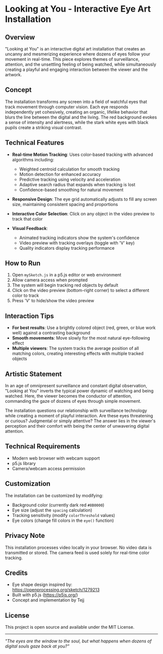 # Looking at You - Interactive Eye Art Installation

## Overview

"Looking at You" is an interactive digital art installation that creates an uncanny and mesmerizing experience where dozens of eyes follow your movement in real-time. This piece explores themes of surveillance, attention, and the unsettling feeling of being watched, while simultaneously creating a playful and engaging interaction between the viewer and the artwork.

## Concept

The installation transforms any screen into a field of watchful eyes that track movement through computer vision. Each eye responds independently yet cohesively, creating an organic, lifelike behavior that blurs the line between the digital and the living. The red background evokes a sense of intensity and alertness, while the stark white eyes with black pupils create a striking visual contrast.

## Technical Features

- **Real-time Motion Tracking**: Uses color-based tracking with advanced algorithms including:
  - Weighted centroid calculation for smooth tracking
  - Motion detection for enhanced accuracy
  - Predictive tracking using velocity and acceleration
  - Adaptive search radius that expands when tracking is lost
  - Confidence-based smoothing for natural movement

- **Responsive Design**: The eye grid automatically adjusts to fill any screen size, maintaining consistent spacing and proportions

- **Interactive Color Selection**: Click on any object in the video preview to track that color

- **Visual Feedback**: 
  - Animated tracking indicators show the system's confidence
  - Video preview with tracking overlays (toggle with 'V' key)
  - Quality indicators display tracking performance

## How to Run

1. Open `mySketch.js` in a p5.js editor or web environment
2. Allow camera access when prompted
3. The system will begin tracking red objects by default
4. Click on the video preview (bottom-right corner) to select a different color to track
5. Press 'V' to hide/show the video preview

## Interaction Tips

- **For best results**: Use a brightly colored object (red, green, or blue work well) against a contrasting background
- **Smooth movements**: Move slowly for the most natural eye-following effect
- **Multiple viewers**: The system tracks the average position of all matching colors, creating interesting effects with multiple tracked objects

## Artistic Statement

In an age of omnipresent surveillance and constant digital observation, "Looking at You" inverts the typical power dynamic of watching and being watched. Here, the viewer becomes the conductor of attention, commanding the gaze of dozens of eyes through simple movement. 

The installation questions our relationship with surveillance technology while creating a moment of playful interaction. Are these eyes threatening or curious? Judgmental or simply attentive? The answer lies in the viewer's perception and their comfort with being the center of unwavering digital attention.

## Technical Requirements

- Modern web browser with webcam support
- p5.js library
- Camera/webcam access permission

## Customization

The installation can be customized by modifying:
- Background color (currently dark red `#8B0000`)
- Eye size (adjust the `spacing` calculation)
- Tracking sensitivity (modify `colorThreshold` values)
- Eye colors (change fill colors in the `eye()` function)

## Privacy Note

This installation processes video locally in your browser. No video data is transmitted or stored. The camera feed is used solely for real-time color tracking.

## Credits

- Eye shape design inspired by: https://openprocessing.org/sketch/1279213
- Built with p5.js (https://p5js.org/)
- Concept and implementation by Tejj

## License

This project is open source and available under the MIT License.

---

*"The eyes are the window to the soul, but what happens when dozens of digital souls gaze back at you?"*
